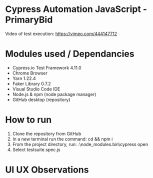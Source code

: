# Cypress Automation JavaScript - PrimaryBid

Video of test execution: https://vimeo.com/444147712

# Modules used / Dependancies
- Cypress.io Test Framework 4.11.0
- Chrome Browser
- Yarn 1.22.4
- Faker Library 0.7.2
- Visual Studio Code IDE
- Node.js & npm (node package manager)
- GitHub desktop (repository)

# How to run
1. Clone the repository from GitHub
2. In a new terminal run the command:  cd <repo> && npm i
3. From the project directory, run:  .\node_modules\.bin\cypress open
4. Select testsuite.spec.js
 
# UI UX Observations



 
